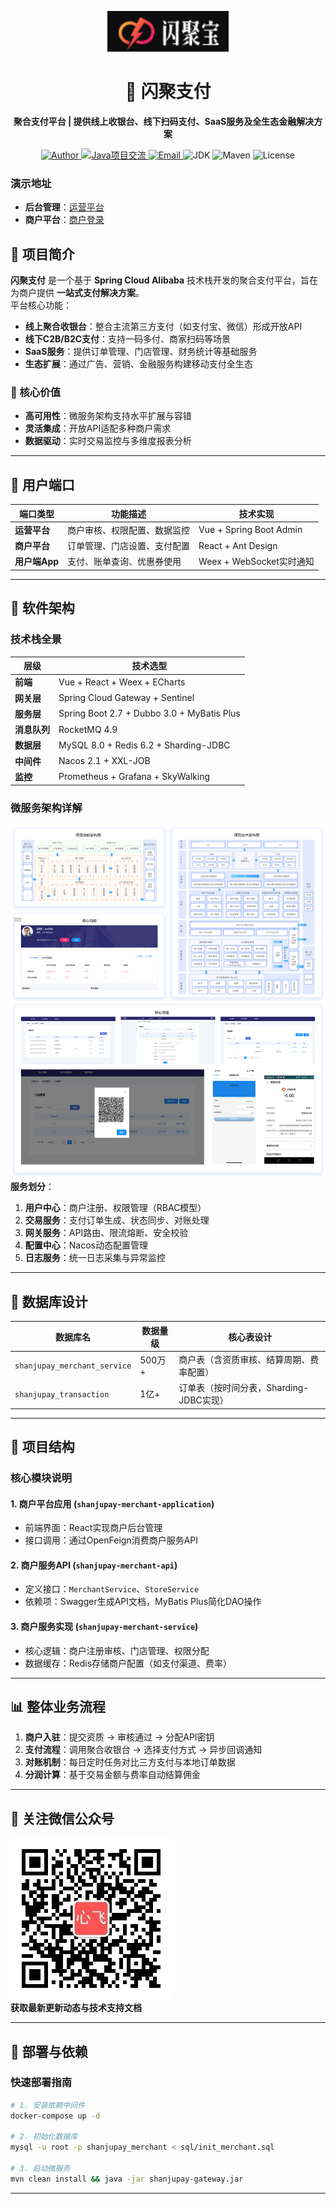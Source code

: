 <div align="center">

![心飞为你飞](docs/sjzf.png)

# 🚀 闪聚支付  
**聚合支付平台 | 提供线上收银台、线下扫码支付、SaaS服务及全生态金融解决方案**  

<p align="center">
  <a href="https://gitee.com/itxinfei">
    <img alt="Author" src="https://img.shields.io/badge/心飞为你飞-https%3A%2F%2Fgitee.com%2Fitxinfei-green">
  </a> 
  <a target="_blank" href="https://qm.qq.com/cgi-bin/qm/qr?k=5iR4ej_YaZqZqCIRXwtN_-uF1JzBgw6v&jump_from=webapi&authKey=JKv1+3uSvDoBhZxQtg+9d4QCS88YdG9UBNUKhi2IyyxK/RvQ+zjn5WWdP1wkLMSC">
    <img border="0" src="//pub.idqqimg.com/wpa/images/group.png" alt="Java项目交流" title="Java项目交流">
  </a>
  <a href="http://mail.qq.com/cgi-bin/qm_share?t=qm_mailme&email=f0hLSE9OTkdHTT8ODlEcEBI">
    <img alt="Email" src="https://img.shields.io/badge/mail-747011882@qq.com-red">
  </a> 
  <img alt="JDK" src="https://img.shields.io/badge/JDK-1.8%2B-brightgreen">
  <img alt="Maven" src="https://img.shields.io/badge/maven-3.6.3%2B-yellowgreen">
  <img alt="License" src="https://img.shields.io/badge/license-Apache-green">
</p>
</div>


### 演示地址  
- **后台管理**：[运营平台](http://shanjupay-admin-java.itheima.net/#/operationLogin)  
- **商户平台**：[商户登录](http://shanjupay-main-java.itheima.net/#/login?redirect=%2F)  


## 📌 项目简介  
**闪聚支付** 是一个基于 **Spring Cloud Alibaba** 技术栈开发的聚合支付平台，旨在为商户提供 **一站式支付解决方案**。  
平台核心功能：  
- **线上聚合收银台**：整合主流第三方支付（如支付宝、微信）形成开放API  
- **线下C2B/B2C支付**：支持一码多付、商家扫码等场景  
- **SaaS服务**：提供订单管理、门店管理、财务统计等基础服务  
- **生态扩展**：通过广告、营销、金融服务构建移动支付全生态  


### 🎯 核心价值  
- **高可用性**：微服务架构支持水平扩展与容错  
- **灵活集成**：开放API适配多种商户需求  
- **数据驱动**：实时交易监控与多维度报表分析  

---

## 🧩 用户端口  
| 端口类型       | 功能描述                                                                 | 技术实现                  |
|----------------|--------------------------------------------------------------------------|---------------------------|
| **运营平台**   | 商户审核、权限配置、数据监控                                              | Vue + Spring Boot Admin   |
| **商户平台**   | 订单管理、门店设置、支付配置                                                | React + Ant Design        |
| **用户端App**  | 支付、账单查询、优惠券使用                                                  | Weex + WebSocket实时通知  |

---

## 📐 软件架构  
### 技术栈全景  
| 层级         | 技术选型                                                                 |
|--------------|--------------------------------------------------------------------------|
| **前端**     | Vue + React + Weex + ECharts                                           |
| **网关层**   | Spring Cloud Gateway + Sentinel                                         |
| **服务层**   | Spring Boot 2.7 + Dubbo 3.0 + MyBatis Plus                              |
| **消息队列** | RocketMQ 4.9                                                            |
| **数据层**   | MySQL 8.0 + Redis 6.2 + Sharding-JDBC                                  |
| **中间件**   | Nacos 2.1 + XXL-JOB                                                     |
| **监控**     | Prometheus + Grafana + SkyWalking                                       |

### 微服务架构详解  
![项目功能架构](docs/项目功能架构.png)  
**服务划分**：  
1. **用户中心**：商户注册、权限管理（RBAC模型）  
2. **交易服务**：支付订单生成、状态同步、对账处理  
3. **网关服务**：API路由、限流熔断、安全校验  
4. **配置中心**：Nacos动态配置管理  
5. **日志服务**：统一日志采集与异常监控  

---

## 🧱 数据库设计  
| 数据库名              | 数据量级     | 核心表设计                                                                 |
|-----------------------|--------------|----------------------------------------------------------------------------|
| `shanjupay_merchant_service` | 500万+       | 商户表（含资质审核、结算周期、费率配置）                                    |
| `shanjupay_transaction`      | 1亿+         | 订单表（按时间分表，Sharding-JDBC实现）                                     |

---

## 📁 项目结构  
### 核心模块说明  
#### 1. **商户平台应用** (`shanjupay-merchant-application`)  
- 前端界面：React实现商户后台管理  
- 接口调用：通过OpenFeign消费商户服务API  

#### 2. **商户服务API** (`shanjupay-merchant-api`)  
- 定义接口：`MerchantService`、`StoreService`  
- 依赖项：Swagger生成API文档，MyBatis Plus简化DAO操作  

#### 3. **商户服务实现** (`shanjupay-merchant-service`)  
- 核心逻辑：商户注册审核、门店管理、权限分配  
- 数据缓存：Redis存储商户配置（如支付渠道、费率）  

---

## 📊 整体业务流程  
1. **商户入驻**：提交资质 → 审核通过 → 分配API密钥  
2. **支付流程**：调用聚合收银台 → 选择支付方式 → 异步回调通知  
3. **对账机制**：每日定时任务对比三方支付与本地订单数据  
4. **分润计算**：基于交易金额与费率自动结算佣金  

---

## 📱 关注微信公众号  
![心飞为你飞](docs/心飞为你飞.jpg)  
**获取最新更新动态与技术支持文档**

---

## 📝 部署与依赖  
### 快速部署指南  
```bash
# 1. 安装依赖中间件
docker-compose up -d

# 2. 初始化数据库
mysql -u root -p shanjupay_merchant < sql/init_merchant.sql

# 3. 启动微服务
mvn clean install && java -jar shanjupay-gateway.jar
```


---

